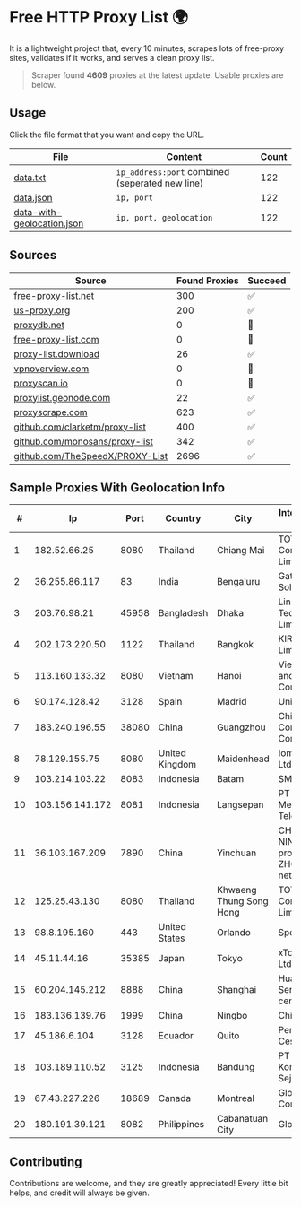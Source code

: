 
# Free HTTP Proxy List 🌍

It is a lightweight project that, every 10 minutes, scrapes lots of free-proxy sites, validates if it works, and serves a clean proxy list.


> Scraper found **4609** proxies at the latest update. Usable proxies are below.

## Usage

Click the file format that you want and copy the URL.


|File|Content|Count|
|----|-------|-----|
|[data.txt](https://raw.githubusercontent.com/themiralay/Proxy-List-World/master/data.txt)|`ip_address:port` combined (seperated new line)|122|
|[data.json](https://raw.githubusercontent.com/themiralay/Proxy-List-World/master/data.json)|`ip, port`|122|
|[data-with-geolocation.json](https://raw.githubusercontent.com/themiralay/Proxy-List-World/master/data-with-geolocation.json)|`ip, port, geolocation`|122|

## Sources

|Source|Found Proxies|Succeed|
|------|-------------|-------|
|[free-proxy-list.net](https://free-proxy-list.net)|300|✅|
|[us-proxy.org](https://www.us-proxy.org)|200|✅|
|[proxydb.net](http://proxydb.net)|0|🚫|
|[free-proxy-list.com](https://free-proxy-list.com/?page=&port=&type%5B%5D=http&type%5B%5D=https&up_time=0&search=Search)|0|🚫|
|[proxy-list.download](https://www.proxy-list.download/HTTP)|26|✅|
|[vpnoverview.com](https://vpnoverview.com/privacy/anonymous-browsing/free-proxy-servers)|0|🚫|
|[proxyscan.io](https://www.proxyscan.io)|0|🚫|
|[proxylist.geonode.com](https://proxylist.geonode.com/api/proxy-list?limit=300&page=1&sort_by=lastChecked&sort_type=desc&protocols=http,https)|22|✅|
|[proxyscrape.com](https://api.proxyscrape.com/v2/?request=displayproxies&protocol=http&timeout=10000&country=all&ssl=all&anonymity=all)|623|✅|
|[github.com/clarketm/proxy-list](https://raw.githubusercontent.com/clarketm/proxy-list/master/proxy-list-raw.txt)|400|✅|
|[github.com/monosans/proxy-list](https://raw.githubusercontent.com/monosans/proxy-list/main/proxies/http.txt)|342|✅|
|[github.com/TheSpeedX/PROXY-List](https://raw.githubusercontent.com/TheSpeedX/PROXY-List/master/http.txt)|2696|✅|


## Sample Proxies With Geolocation Info

|#|Ip|Port|Country|City|Internet Service Provider|
|-|--|----|-------|----|-------------------------|
|1|182.52.66.25|8080|Thailand|Chiang Mai|TOT Public Company Limited|
|2|36.255.86.117|83|India|Bengaluru|Gatik Business Solutions|
|3|203.76.98.21|45958|Bangladesh|Dhaka|Link3 Technologies Limited|
|4|202.173.220.50|1122|Thailand|Bangkok|KIRZ Company Limited|
|5|113.160.133.32|8080|Vietnam|Hanoi|VietNam Post and Telecom Corporation|
|6|90.174.128.42|3128|Spain|Madrid|Uni2|
|7|183.240.196.55|38080|China|Guangzhou|China Mobile Communications Corporation|
|8|78.129.155.75|8080|United Kingdom|Maidenhead|Iomart Hosting Ltd|
|9|103.214.103.22|8083|Indonesia|Batam|SMARTPLUS|
|10|103.156.141.172|8081|Indonesia|Langsepan|PT Tekling Media Telematika|
|11|36.103.167.209|7890|China|Yinchuan|CHINANET NINGXIA province ZHONGWEI IDC network|
|12|125.25.43.130|8080|Thailand|Khwaeng Thung Song Hong|TOT Public Company Limited|
|13|98.8.195.160|443|United States|Orlando|Spectrum|
|14|45.11.44.16|35385|Japan|Tokyo|xTom Japan Co., Ltd.|
|15|60.204.145.212|8888|China|Shanghai|Huawei Cloud Service data center|
|16|183.136.139.76|1999|China|Ningbo|China Telecom|
|17|45.186.6.104|3128|Ecuador|Quito|Perez Tito Julio Cesar|
|18|103.189.110.52|3125|Indonesia|Bandung|PT Pratama Komunika Sejahtera|
|19|67.43.227.226|18689|Canada|Montreal|GloboTech Communications|
|20|180.191.39.121|8082|Philippines|Cabanatuan City|Globe Telecom|



## Contributing

Contributions are welcome, and they are greatly appreciated! Every
little bit helps, and credit will always be given.

